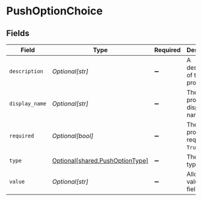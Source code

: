 # PushOptionChoice


## Fields

| Field                                                                        | Type                                                                         | Required                                                                     | Description                                                                  |
| ---------------------------------------------------------------------------- | ---------------------------------------------------------------------------- | ---------------------------------------------------------------------------- | ---------------------------------------------------------------------------- |
| `description`                                                                | *Optional[str]*                                                              | :heavy_minus_sign:                                                           | A description of the property.                                               |
| `display_name`                                                               | *Optional[str]*                                                              | :heavy_minus_sign:                                                           | The property's display name.                                                 |
| `required`                                                                   | *Optional[bool]*                                                             | :heavy_minus_sign:                                                           | The property is required if `True`.                                          |
| `type`                                                                       | [Optional[shared.PushOptionType]](undefined/models/shared/pushoptiontype.md) | :heavy_minus_sign:                                                           | The option type.                                                             |
| `value`                                                                      | *Optional[str]*                                                              | :heavy_minus_sign:                                                           | Allowed value for field.                                                     |